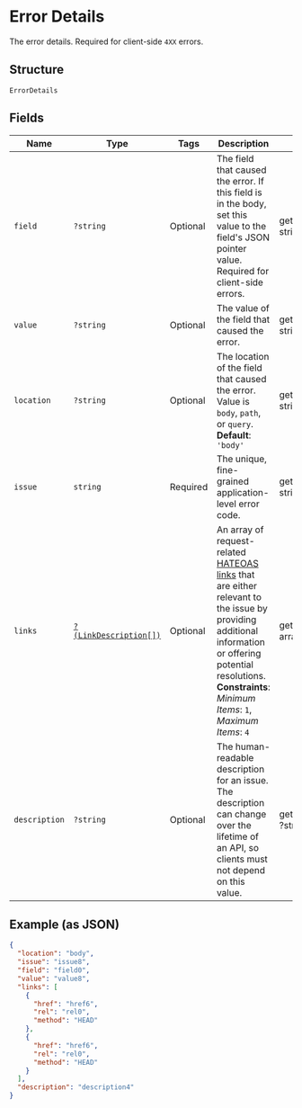 
# Error Details

The error details. Required for client-side `4XX` errors.

## Structure

`ErrorDetails`

## Fields

| Name | Type | Tags | Description | Getter | Setter |
|  --- | --- | --- | --- | --- | --- |
| `field` | `?string` | Optional | The field that caused the error. If this field is in the body, set this value to the field's JSON pointer value. Required for client-side errors. | getField(): ?string | setField(?string field): void |
| `value` | `?string` | Optional | The value of the field that caused the error. | getValue(): ?string | setValue(?string value): void |
| `location` | `?string` | Optional | The location of the field that caused the error. Value is `body`, `path`, or `query`.<br>**Default**: `'body'` | getLocation(): ?string | setLocation(?string location): void |
| `issue` | `string` | Required | The unique, fine-grained application-level error code. | getIssue(): string | setIssue(string issue): void |
| `links` | [`?(LinkDescription[])`](../../doc/models/link-description.md) | Optional | An array of request-related [HATEOAS links](/api/rest/responses/#hateoas-links) that are either relevant to the issue by providing additional information or offering potential resolutions.<br>**Constraints**: *Minimum Items*: `1`, *Maximum Items*: `4` | getLinks(): ?array | setLinks(?array links): void |
| `description` | `?string` | Optional | The human-readable description for an issue. The description can change over the lifetime of an API, so clients must not depend on this value. | getDescription(): ?string | setDescription(?string description): void |

## Example (as JSON)

```json
{
  "location": "body",
  "issue": "issue8",
  "field": "field0",
  "value": "value8",
  "links": [
    {
      "href": "href6",
      "rel": "rel0",
      "method": "HEAD"
    },
    {
      "href": "href6",
      "rel": "rel0",
      "method": "HEAD"
    }
  ],
  "description": "description4"
}
```

